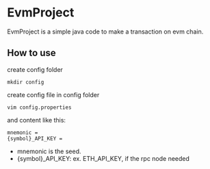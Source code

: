 # EvmProject

EvmProject is a simple java code to make a transaction on evm chain.

## How to use
create config folder

```shell
mkdir config
```
create config file in config folder

```shell
vim config.properties
```
and content like this:

```
mnemonic = 
{symbol}_API_KEY = 
```
- mnemonic is the seed.
- {symbol}_API_KEY: ex. ETH_API_KEY, if the rpc node needed